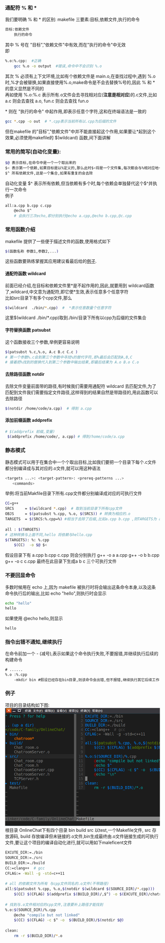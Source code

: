 ### 通配符 % 和 *
我们要明确 % 和 * 的区别:
makefile 三要素:目标,依赖文件,执行的命令
```bash
目标:依赖文件  
	执行的命令
```

其中 % 号在 "目标","依赖文件"中有效,而在"执行的命令"中无效  
即
```bash
%.o:%.cpp:  #正确
	gcc %.o -o output  #错误,命令中不会识别 %.o
```

其次 % 必须有上下文环境,比如有个依赖文件是 main.o,在查找过程中,遇到 %.o时,%才会被替换,如果直接使用%.o,make命令是不会去替换%号的,因此 % 和 \* 的意义显然是不同的    
再如使用 %.o:%.c 表示所有.o文件会去寻找相对应(**注意是相对应**)的.c文件,比如 a.c 则会去查找 a.o, fun.c 则会去查找 fun.o 

\* 则在 "执行的命令" 中起作用,即表示任意个字符,这和在终端语法是一致的    
```bash
gcc *.cpp -o out  # *.cpp表示当前所有以.cpp为后缀的文件 
```  
但在makefile 的"目标","依赖文件"中并不能直接起这个作用,如果要让\*起到这个效果,必须使用makefile的 \$(wildcard) 函数,间下面讲解
### 常用的简写(自动化变量):
```bash
$@ 表示目标,在命令中是一个一个取出来的
$< 表示第一个依赖,如果目标是以%定义的,那么此时$<将是一个文件集,每次都会与%相对应地一个个取出来  
$^ 所有依赖文件,这是一个集合,如果有重复的会去除
```  
自动化变量
\$^ 表示所有依赖,但当依赖有多个时,每个依赖会单独替代这个\$^并执行一次命令  
例子
```bash
all:a.cpp b.cpp c.cpp
	@echo $^  
    # 会执行三次echo,即分别执行@echo a.cpp,@echo b.cpp,@c.cpp
```
### 常用函数介绍  
makefile 提供了一些便于描述文件的函数,使用格式如下  
```bash
$(函数名称 参数1,参数2,...)
```  
这些函数要熟练掌握其应用建议看最后给的[例子](#demo).
#### 通配符函数 wildcard  
前面已经介绍,在目标和依赖文件里\*是不起作用的,因此,就要用到 wildcard函数了,wildcard,中文意为通配符,即它使\*生效,表示任意多个任意字符  
比如src目录下有多个cpp文件,那么 
```bash
$(wildcard  ./bin/*.cpp)  #  *表示任意数量个任意字符
```  
这里$(wildcard  ./bin/*.cpp)取到./bin/目录下所有以cpp为后缀的文件集合

#### 字符替换函数 patsubst 
这个函数接收三个参数,举例更容易说明
```bash
$(patsubst %.c,%.o, A.c B.c C.c )
# 第一个参数%.c会到第三个参数中寻找%的替代字符,即%最后会匹配到A,B,C
# 接着把%找到的替换代入到第二个参数中输出结果,即最后结果为 A.o B.o C.o
```  

#### 去除路径函数 notdir  
去除文件变量前面带的路径,有时候我们需要用通配符 wildcard 去匹配文件,为了匹配到文件我们需要指定文件路径,这样得到的结果自然是带路径的,用此函数可以去除路径  
```bash
$(notdir /home/code/a.cpp)  # 得到 a.cpp 
```
#### 添加前缀函数 addprefix  
```bash
# $(addprefix 前缀,变量)
 $(addprefix /home/code/, a.cpp) # 得到/home/code/a.cpp
```

### 静态模式
静态模式可以用于在集合中一个个取出目标,比如我们要把一个目录下每个.c文件都分别编译成与其对应的.o文件,就可以用这种语法
```bash
<targets ...>: <target-pattern>: <prereq-patterns ...>
　　<commands>
```
举例:将当前Makfile目录下所有.cpp文件都分别编译成对应的可执行文件
```bash
CC=g++
SRCS     = $(wildcard *.cpp)  # 取到当前目录下所有cpp文件
OBJS     = $(patsubst %.cpp, %.o, $(SRCS)) # 转换为相应的.o
TARGETS  = $(SRCS:%.cpp=%) #相当于去除了后缀,比如a.cpp b.cpp ,则TARGETS为 a b

all : $(TARGETS)
# 这种转换与上面不同,hello 将依赖与hello.cpp
$(TARGETS): %: %.cpp
	$(CC)  -o $@ $<
```
假设目录下有 a.cpp b.cpp c.cpp 
则会分别执行
g++ -o a a.cpp
g++ -o b b.cpp
g++ -o c c.cpp
最终在此目录下生成a b c 三个可执行文件

### 不要回显命令  
多数时候用在 echo 上,因为 makefile 被执行时将会输出这条命令本身,以及这条命令执行后的输出,比如
echo "hello",则执行时会显示
```bash
echo "hello"
hello 
```  

如果使用 @echo hello,则显示
```bash
hello
```
### 指令出错不通知,继续执行
在命令前加一个 - (减号),表示如果这个命令执行失败,不要报错,并继续执行后续的构建命令  
```
# ......
%.o :%.cpp
	-mkdir bin #假设已经存在bin目录,则该命令会出错,但不报错,继续执行其它后续工作
```
### <span id="demo">例子</span>  
项目的目录结构如下图:  
![](img/project-example.png)  
根目录 OnlineChat下有四个目录 bin build  src 以test,一个Makefile文件, src 存放源码, build 存放编译但未链接的.o文件,bin生成最终由.o文件链接生成的可执行文件,要让这个项目的编译自动化进行,就可以用如下maleficent文件  
 
```bash
EXCUTE_DIR:=./bin
SOURCE_DIR:=./src
BUILD_DIR:=./build
CC:=clang++  # gcc
CFLAG:= -Wall -g -std=c++11

# all 的依赖文件为所有 与cpp文件同名的.o文件(不带路径)
all:$(patsubst %.cpp, %.o,$(notdir $(wildcard $(SOURCE_DIR)/*.cpp)))
	$(CC) $(CFLAG) $(addprefix $(BUILD_DIR)/,$^) -o $(EXCUTE_DIR)/chatroom

# 找到与.o文件相对应的cpp文件,注意要补上路径才能找到
%.o:$(SOURCE_DIR)/%.cpp
	@echo "compile but not linked"
	$(CC) $(CFLAG) -c $^ -o  $(BUILD_DIR)/$(notdir $@)

clean:
	rm -r $(BUILD_DIR)/*.o  
```
